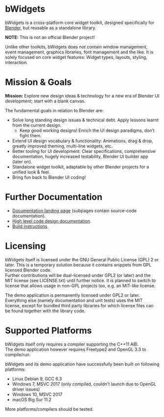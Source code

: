 bWidgets
========

bWidgets is a cross-platform core widget toolkit, designed specifically for
[Blender](https://www.blender.org/), but reusable as a standalone library.

__NOTE:__ This is not an official Blender project!

Unlike other toolkits, bWidgets does _not_ contain window management, event
management, graphics libraries, font management and the like. It is solely
focused on core widget features: Widget types, layouts, styling, interaction.

Mission & Goals
===============

__Mission:__ Explore new design ideas & technology for a new era of Blender UI
development; start with a blank canvas.

The fundamental goals in relation to Blender are:
* Solve long standing design issues & technical debt. Apply lessons learnt from
  the current design.
  * Keep good working designs! Enrich the UI design paradigms, don’t fight them.
* Extend UI design vocabulary & functionality: Animations, drag & drop, greatly
  improved theming, multi-line widgets, etc.
* Better tooling for UI development: Clear specifications, comprehensive
  documentation, hugely increased testability, Blender UI builder app (later
  on).
* Standalone widget toolkit, adaptable by other Blender projects for a unified
  look & feel.
* Bring fun back to Blender UI coding!

Further Documentation
=====================
* [Documentation landing page](https://julianeisel.github.io/bWidgets/index.html)
  (subpages contain source-code documentation).
* [High level code design documentation](https://julianeisel.github.io/bWidgets/md_docs_bWidgets_about.html).
* [Build instructions](https://julianeisel.github.io/bWidgets/md_docs_build_instructions.html).


Licensing
========

bWidgets itself is licensed under the GNU General Public License (GPL) 2 or
later. This is a temporary solution because it contains snippets from GPL
licensed Blender code.  
Further contributions will be dual-licensed under GPL2 (or later) and the MIT
license (see LICENSE.txt) until further notice. It is planned to switch to
license that allows usage in non-GPL projects too, e.g. an MIT-like license.

The demo application is permanently licensed under GPL2 or later. Everything
else (namely documentation and unit tests) uses the MIT license, except for
bundled third party libraries for which license files can be found together
with the library code.


# Supported Platforms

bWidgets itself only requires a compiler supporting the C++11 ABI.<br/>
The demo application however requires Freetype2 and OpenGL 3.3 to compile/run.

bWidgets and its demo application have successfully been built on following
platforms:
* Linux Debian 9, GCC 6.3
* Windows 7, MSVC 2017 (only compiled, couldn't launch due to OpenGL driver
issues)
* Windows 10, MSVC 2017
* macOS Big Sur 11.2

More platforms/compilers should be tested.

